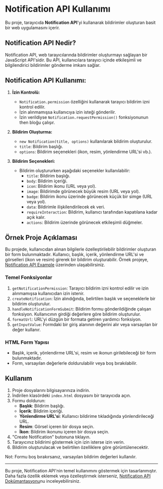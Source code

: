 # Notification API Kullanımı

Bu proje, tarayıcıda **Notification API**'yi kullanarak bildirimler oluşturan basit bir web uygulamasını içerir.

## Notification API Nedir?

Notification API, web tarayıcılarında bildirimler oluşturmayı sağlayan bir JavaScript API'sidir. Bu API, kullanıcılara tarayıcı içinde etkileşimli ve bilgilendirici bildirimler gönderme imkanı sağlar.

## Notification API Kullanımı:

1. **İzin Kontrolü:**
   - `Notification.permission` özelliğini kullanarak tarayıcı bildirim izni kontrol edilir.
   - İzin alınmamışsa kullanıcıya izin isteği gönderilir.
   - İzin verildiyse `Notification.requestPermission()` fonksiyonunun then bloğu çalışır.

2. **Bildirim Oluşturma:**
   - `new Notification(title, options)` kullanılarak bildirim oluşturulur.
   - `title`: Bildirim başlığı.
   - `options`: Bildirim seçenekleri (ikon, resim, yönlendirme URL'si vb.).

3. **Bildirim Seçenekleri:**
   - Bildirim oluştururken aşağıdaki seçenekler kullanılabilir:
     - `title`: Bildirim başlığı.
     - `body`: Bildirim içeriği.
     - `icon`: Bildirim ikonu (URL veya yol).
     - `image`: Bildirimde görünecek büyük resim (URL veya yol).
     - `badge`: Bildirim ikonu üzerinde görünecek küçük bir simge (URL veya yol).
     - `data`: Bildirimle ilişkilendirilecek ek veri.
     - `requireInteraction`: Bildirim, kullanıcı tarafından kapatılana kadar açık kalır.
     - `actions`: Bildirim üzerinde görünecek etkileşimli düğmeler.

## Örnek Proje Açıklaması

Bu projede, kullanıcıdan alınan bilgilerle özelleştirilebilir bildirimler oluşturan bir form bulunmaktadır. Kullanıcı, başlık, içerik, yönlendirme URL'si ve görselleri (ikon ve resim) girerek bir bildirim oluşturabilir.
Örnek projeye, [Notification API Example](https://notification-api-js.netlify.app/) üzerinden ulaşabilirsiniz.

### Temel Fonksiyonlar

1. `getNotificationPermission`: Tarayıcı bildirim izni kontrol edilir ve izin alınmamışsa kullanıcıdan izin istenir.
2. `createNotification`: İzin alındığında, belirtilen başlık ve seçeneklerle bir bildirim oluşturulur.
3. `handleNotificationFormSubmit`: Bildirim formu gönderildiğinde çalışan fonksiyon. Kullanıcının girdiği değerlere göre bildirim oluşturulur.
4. `formatUrl`: URL'yi düzgün bir formata getiren yardımcı fonksiyon.
5. `getInputValue`: Formdaki bir giriş alanının değerini alır veya varsayılan bir değer kullanır.

### HTML Form Yapısı

- Başlık, içerik, yönlendirme URL'si, resim ve ikonun girilebileceği bir form bulunmaktadır.
- Form, varsayılan değerlerle doldurulabilir veya boş bırakılabilir.

## Kullanım

1. Proje dosyalarını bilgisayarınıza indirin.
2. İndirilen klasördeki `index.html` dosyasını bir tarayıcıda açın.
3. Formu doldurun:
   - **Başlık**: Bildirim başlığı.
   - **İçerik**: Bildirim içeriği.
   - **Yönlendirme URL'si**: Kullanıcı bildirime tıkladığında yönlendirileceği URL.
   - **Resim**: Görsel içeren bir dosya seçin.
   - **İkon**: Bildirim ikonunu içeren bir dosya seçin.
4. "Create Notification" butonuna tıklayın.
5. Tarayıcınız bildirimi göstermek için izin isterse izin verin.
6. Bildirim oluşturulacak ve belirtilen özelliklere göre görüntülenecektir.

Not: Formu boş bırakırsanız, varsayılan bildirim değerleri kullanılır.

---

Bu proje, Notification API'nin temel kullanımını göstermek için tasarlanmıştır. Daha fazla özellik eklemek veya özelleştirmek isterseniz, [Notification API Dokümantasyonu](https://developer.mozilla.org/en-US/docs/Web/API/notification)nu inceleyebilirsiniz.
